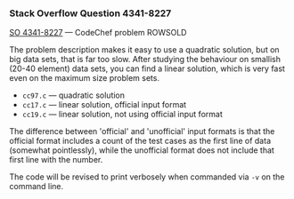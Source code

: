 ### Stack Overflow Question 4341-8227

[SO 4341-8227](https://stackoverflow.com/q/43418227) &mdash;
CodeChef problem ROWSOLD

The problem description makes it easy to use a quadratic solution, but
on big data sets, that is far too slow.
After studying the behaviour on smallish (20-40 element) data sets, you
can find a linear solution, which is very fast even on the maximum size
problem sets.

* `cc97.c` — quadratic solution
* `cc17.c` — linear solution, official input format
* `cc19.c` — linear solution, not using official input format

The difference between 'official' and 'unofficial' input formats is that
the official format includes a count of the test cases as the first line
of data (somewhat pointlessly), while the unofficial format does not
include that first line with the number.

The code will be revised to print verbosely when commanded via `-v` on
the command line.

